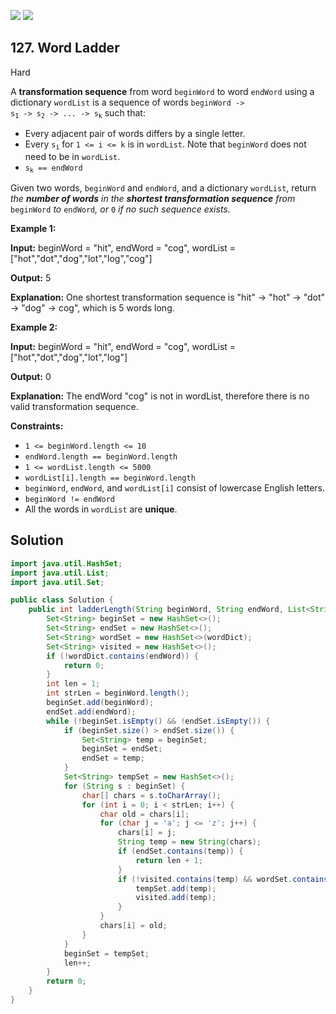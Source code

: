 [![](https://img.shields.io/github/stars/javadev/LeetCode-in-Java?label=Stars&style=flat-square)](https://github.com/javadev/LeetCode-in-Java)
[![](https://img.shields.io/github/forks/javadev/LeetCode-in-Java?label=Fork%20me%20on%20GitHub%20&style=flat-square)](https://github.com/javadev/LeetCode-in-Java/fork)

## 127\. Word Ladder

Hard

A **transformation sequence** from word `beginWord` to word `endWord` using a dictionary `wordList` is a sequence of words <code>beginWord -> s<sub>1</sub> -> s<sub>2</sub> -> ... -> s<sub>k</sub></code> such that:

*   Every adjacent pair of words differs by a single letter.
*   Every <code>s<sub>i</sub></code> for `1 <= i <= k` is in `wordList`. Note that `beginWord` does not need to be in `wordList`.
*   <code>s<sub>k</sub> == endWord</code>

Given two words, `beginWord` and `endWord`, and a dictionary `wordList`, return _the **number of words** in the **shortest transformation sequence** from_ `beginWord` _to_ `endWord`_, or_ `0` _if no such sequence exists._

**Example 1:**

**Input:** beginWord = "hit", endWord = "cog", wordList = ["hot","dot","dog","lot","log","cog"]

**Output:** 5

**Explanation:** One shortest transformation sequence is "hit" -> "hot" -> "dot" -> "dog" -> cog", which is 5 words long. 

**Example 2:**

**Input:** beginWord = "hit", endWord = "cog", wordList = ["hot","dot","dog","lot","log"]

**Output:** 0

**Explanation:** The endWord "cog" is not in wordList, therefore there is no valid transformation sequence. 

**Constraints:**

*   `1 <= beginWord.length <= 10`
*   `endWord.length == beginWord.length`
*   `1 <= wordList.length <= 5000`
*   `wordList[i].length == beginWord.length`
*   `beginWord`, `endWord`, and `wordList[i]` consist of lowercase English letters.
*   `beginWord != endWord`
*   All the words in `wordList` are **unique**.

## Solution

```java
import java.util.HashSet;
import java.util.List;
import java.util.Set;

public class Solution {
    public int ladderLength(String beginWord, String endWord, List<String> wordDict) {
        Set<String> beginSet = new HashSet<>();
        Set<String> endSet = new HashSet<>();
        Set<String> wordSet = new HashSet<>(wordDict);
        Set<String> visited = new HashSet<>();
        if (!wordDict.contains(endWord)) {
            return 0;
        }
        int len = 1;
        int strLen = beginWord.length();
        beginSet.add(beginWord);
        endSet.add(endWord);
        while (!beginSet.isEmpty() && !endSet.isEmpty()) {
            if (beginSet.size() > endSet.size()) {
                Set<String> temp = beginSet;
                beginSet = endSet;
                endSet = temp;
            }
            Set<String> tempSet = new HashSet<>();
            for (String s : beginSet) {
                char[] chars = s.toCharArray();
                for (int i = 0; i < strLen; i++) {
                    char old = chars[i];
                    for (char j = 'a'; j <= 'z'; j++) {
                        chars[i] = j;
                        String temp = new String(chars);
                        if (endSet.contains(temp)) {
                            return len + 1;
                        }
                        if (!visited.contains(temp) && wordSet.contains(temp)) {
                            tempSet.add(temp);
                            visited.add(temp);
                        }
                    }
                    chars[i] = old;
                }
            }
            beginSet = tempSet;
            len++;
        }
        return 0;
    }
}
```